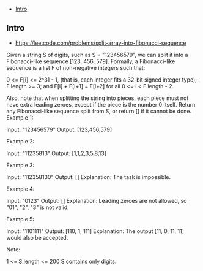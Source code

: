 - [Intro](#intro)

## Intro

- https://leetcode.com/problems/split-array-into-fibonacci-sequence

Given a string S of digits, such as S = "123456579", we can split it into a Fibonacci-like sequence [123, 456, 579].
Formally, a Fibonacci-like sequence is a list F of non-negative integers such that:

0 <= F[i] <= 2^31 - 1, (that is, each integer fits a 32-bit signed integer type);
F.length >= 3;
and F[i] + F[i+1] = F[i+2] for all 0 <= i < F.length - 2.

Also, note that when splitting the string into pieces, each piece must not have extra leading zeroes, except if the piece is the number 0 itself.
Return any Fibonacci-like sequence split from S, or return [] if it cannot be done.
Example 1:

Input: "123456579"
Output: [123,456,579]

Example 2:

Input: "11235813"
Output: [1,1,2,3,5,8,13]

Example 3:

Input: "112358130"
Output: []
Explanation: The task is impossible.

Example 4:

Input: "0123"
Output: []
Explanation: Leading zeroes are not allowed, so "01", "2", "3" is not valid.

Example 5:

Input: "1101111"
Output: [110, 1, 111]
Explanation: The output [11, 0, 11, 11] would also be accepted.

Note: 

1 <= S.length <= 200
S contains only digits.

